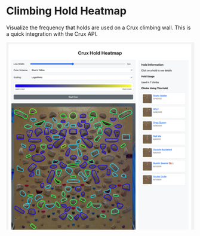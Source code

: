 # Climbing Hold Heatmap

Visualize the frequency that holds are used on a Crux climbing wall. This is a quick integration with the Crux API.

<!-- Image -->
![Example screenshot](screenshot.png)
